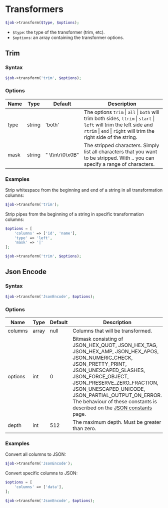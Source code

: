 # Transformers
```php
$job->transform($type, $options);
```
* `$type`: the type of the transformer (trim, etc).
* `$options`: an array containing the transformer options.


## Trim
### Syntax
```php
$job->transform('trim', $options);
```
### Options
| Name | Type   | Default | Description |
| ---- | ------ |-------- | ----------- |
| type | string | 'both' | The options `trim` &#124; `all` &#124; `both` will trim both sides, `ltrim` &#124; `start` &#124; `left` will trim the left side and `rtrim` &#124; `end` &#124; `right` will trim the right side of the string.  |
| mask | string | "&nbsp;\t\n\r\0\x0B" | The stripped characters. Simply list all characters that you want to be stripped. With .. you can specify a range of characters. |

### Examples
Strip whitespace from the beginning and end of a string in all transformation columns:
```php
$job->transform('trim');
```
Strip pipes from the beginning of a string in specific transformation columns:
```php
$options = [
    'columns' => ['id', 'name'],
    'type' => 'left',
    'mask' => '|'
];

$job->transform('trim', $options);
```

## Json Encode
### Syntax
```php
$job->transform('JsonEncode', $options);
```
### Options
| Name | Type   | Default | Description |
| ---- | ------ |-------- | ----------- |
| columns | array | null | Columns that will be transformed. |
| options | int | 0 | Bitmask consisting of JSON_HEX_QUOT, JSON_HEX_TAG, JSON_HEX_AMP, JSON_HEX_APOS, JSON_NUMERIC_CHECK, JSON_PRETTY_PRINT, JSON_UNESCAPED_SLASHES, JSON_FORCE_OBJECT, JSON_PRESERVE_ZERO_FRACTION, JSON_UNESCAPED_UNICODE, JSON_PARTIAL_OUTPUT_ON_ERROR. The behaviour of these constants is described on the [JSON constants](http://php.net/manual/en/json.constants.php) page.  |
| depth | int | 512 | The maximum depth. Must be greater than zero. |

### Examples
Convert all columns to JSON:
```php
$job->transform('JsonEncode');
```
Convert specific columns to JSON:
```php
$options = [
    'columns' => ['data'],
];

$job->transform('JsonEncode', $options);
```
